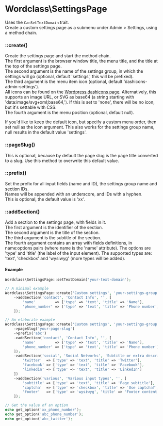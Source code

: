 # Wordclass\SettingsPage
Uses the `CanSetTextDomain` trait.  
Create a custom settings page as a submenu under Admin > Settings, using a method chain.  

### ::create()
Create the settings page and start the method chain.  
The first argument is the browser window title, the menu title, and the title at the top of the settings page.  
The second argument is the name of the settings group, in which the settings will go (optional, default 'settings', this will be prefixed).  
The third argument is the menu item icon (optional, default 'dashicons-admin-settings').  
All icons can be found on the [Wordpress dashicons page](https://developer.wordpress.org/resource/dashicons/). Alternatively, this supports an image URL, or SVG as base64 (a string starting with 'data:image/svg+xml;base64,'). If this is set to 'none', there will be no icon, but it's settable with CSS.  
The fourth argument is the menu position (optional, default null).

If you'd like to keep the default icon, but specify a custom menu order, then set null as the icon argument. This also works for the settings group name, null results in the default value 'settings'.

### ::pageSlug()
This is optional, because by default the page slug is the page title converted to a slug. Use this method to overwrite this default value.

### ::prefix()
Set the prefix for all input fields (name and ID), the settings group name and section IDs.  
Names will be appended with an underscore, and IDs with a hyphen.  
This is optional, the default value is 'xx'.

### ::addSection()
Add a section to the settings page, with fields in it.  
The first argument is the identifier of the section.  
The second argument is the title of the section.  
The third argument is the subtitle of the section.  
The fourth argument contains an array with fields definitions, in name:options pairs (where name is the 'name' attribute). The options are 'type' and 'title' (the label of the input element). The supported types are: 'text', 'checkbox' and 'wysiwyg' (more types will be added).

#### Example
```php
Wordclass\SettingsPage::setTextDomain('your-text-domain');

// A minimal example
Wordclass\SettingsPage::create('Custom settings', 'your-settings-group')
    ->addSection('contact', 'Contact Info', '', [
        'name'         => ['type' => 'text', 'title' => 'Name'],
        'phone_number' => ['type' => 'text', 'title' => 'Phone number']
    ]);

// An elaborate example
Wordclass\SettingsPage::create('Custom settings', 'your-settings-group', 'dashicons-admin-tools', 2)
    ->pageSlug('your-page-slug')
    ->prefix('abc')
    ->addSection('contact', 'Contact Info', '', [
        'name'         => ['type' => 'text', 'title' => 'Name'],
        'phone_number' => ['type' => 'text', 'title' => 'Phone number']
    ]);
    ->addSection('social', 'Social Networks', 'Subtitle or extra descriptive text', [
        'twitter'  => ['type' => 'text', 'title' => 'Twitter'],
        'facebook' => ['type' => 'text', 'title' => 'Facebook'],
        'linkedin' => ['type' => 'text', 'title' => 'LinkedIn']
    ])
    ->addSection('various', 'Various input types', '', [
        'subtitle' => ['type' => 'text', 'title' => 'Page subtitle'],
        'captcha'  => ['type' => 'checkbox', 'title' => 'Use captcha?'],
        'footer'   => ['type' => 'wysiwyg', 'title' => 'Footer content']
    ]);

// Get the value of an option
echo get_option('xx_phone_number');
echo get_option('abc_phone_number');
echo get_option('abc_twitter');
```
